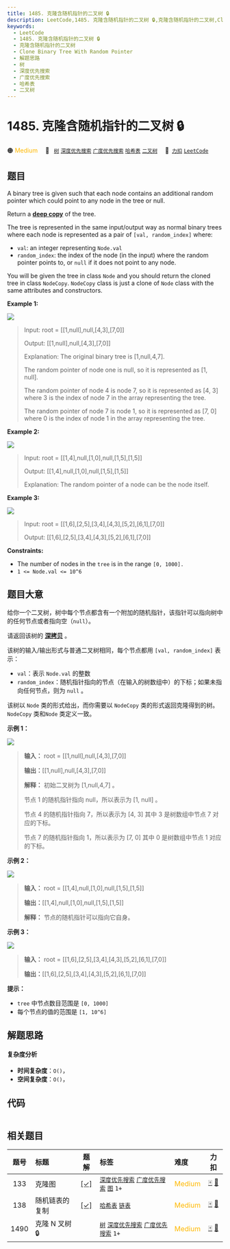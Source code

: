 ```yaml
---
title: 1485. 克隆含随机指针的二叉树 🔒
description: LeetCode,1485. 克隆含随机指针的二叉树 🔒,克隆含随机指针的二叉树,Clone Binary Tree With Random Pointer,解题思路,树,深度优先搜索,广度优先搜索,哈希表,二叉树
keywords:
  - LeetCode
  - 1485. 克隆含随机指针的二叉树 🔒
  - 克隆含随机指针的二叉树
  - Clone Binary Tree With Random Pointer
  - 解题思路
  - 树
  - 深度优先搜索
  - 广度优先搜索
  - 哈希表
  - 二叉树
---
```


# 1485. 克隆含随机指针的二叉树 🔒

🟠 <font color=#ffb800>Medium</font>&emsp; 🔖&ensp; [`树`](/tag/tree.md) [`深度优先搜索`](/tag/depth-first-search.md) [`广度优先搜索`](/tag/breadth-first-search.md) [`哈希表`](/tag/hash-table.md) [`二叉树`](/tag/binary-tree.md)&emsp; 🔗&ensp;[`力扣`](https://leetcode.cn/problems/clone-binary-tree-with-random-pointer) [`LeetCode`](https://leetcode.com/problems/clone-binary-tree-with-random-pointer)

## 题目

A binary tree is given such that each node contains an additional random
pointer which could point to any node in the tree or null.

Return a [**deep
copy**](https://en.wikipedia.org/wiki/Object_copying#Deep_copy) of the tree.

The tree is represented in the same input/output way as normal binary trees
where each node is represented as a pair of `[val, random_index]` where:

  * `val`: an integer representing `Node.val`
  * `random_index`: the index of the node (in the input) where the random pointer points to, or `null` if it does not point to any node.

You will be given the tree in class `Node` and you should return the cloned
tree in class `NodeCopy`. `NodeCopy` class is just a clone of `Node` class
with the same attributes and constructors.



**Example 1:**

![](https://fastly.jsdelivr.net/gh/doocs/leetcode@main/solution/1400-1499/1485.Clone%20Binary%20Tree%20With%20Random%20Pointer/images/clone_1.png)

> Input: root = [[1,null],null,[4,3],[7,0]]
> 
> Output: [[1,null],null,[4,3],[7,0]]
> 
> Explanation: The original binary tree is [1,null,4,7].
> 
> The random pointer of node one is null, so it is represented as [1, null].
> 
> The random pointer of node 4 is node 7, so it is represented as [4, 3] where 3 is the index of node 7 in the array representing the tree.
> 
> The random pointer of node 7 is node 1, so it is represented as [7, 0] where 0 is the index of node 1 in the array representing the tree.

**Example 2:**

![](https://fastly.jsdelivr.net/gh/doocs/leetcode@main/solution/1400-1499/1485.Clone%20Binary%20Tree%20With%20Random%20Pointer/images/clone_2.png)

> Input: root = [[1,4],null,[1,0],null,[1,5],[1,5]]
> 
> Output: [[1,4],null,[1,0],null,[1,5],[1,5]]
> 
> Explanation: The random pointer of a node can be the node itself.

**Example 3:**

![](https://fastly.jsdelivr.net/gh/doocs/leetcode@main/solution/1400-1499/1485.Clone%20Binary%20Tree%20With%20Random%20Pointer/images/clone_3.png)

> Input: root = [[1,6],[2,5],[3,4],[4,3],[5,2],[6,1],[7,0]]
> 
> Output: [[1,6],[2,5],[3,4],[4,3],[5,2],[6,1],[7,0]]

**Constraints:**

  * The number of nodes in the `tree` is in the range `[0, 1000].`
  * `1 <= Node.val <= 10^6`


## 题目大意

给你一个二叉树，树中每个节点都含有一个附加的随机指针，该指针可以指向树中的任何节点或者指向空（`null`）。

请返回该树的
**[深拷贝](https://baike.baidu.com/item/%E6%B7%B1%E6%8B%B7%E8%B4%9D/22785317?fr=aladdin)**
。

该树的输入/输出形式与普通二叉树相同，每个节点都用 `[val, random_index]` 表示：

  * `val`：表示 `Node.val` 的整数
  * `random_index`：随机指针指向的节点（在输入的树数组中）的下标；如果未指向任何节点，则为 `null` 。

该树以 `Node` 类的形式给出，而你需要以 `NodeCopy` 类的形式返回克隆得到的树。`NodeCopy` 类和`Node` 类定义一致。



**示例 1：**

![](https://fastly.jsdelivr.net/gh/doocs/leetcode@main/solution/1400-1499/1485.Clone%20Binary%20Tree%20With%20Random%20Pointer/images/clone_1.png)

> 
> 
> 
> 
> 
> **输入：** root = [[1,null],null,[4,3],[7,0]]
> 
> **输出：**[[1,null],null,[4,3],[7,0]]
> 
> **解释：** 初始二叉树为 [1,null,4,7] 。
> 
> 节点 1 的随机指针指向 null，所以表示为 [1, null] 。
> 
> 节点 4 的随机指针指向 7，所以表示为 [4, 3] 其中 3 是树数组中节点 7 对应的下标。
> 
> 节点 7 的随机指针指向 1，所以表示为 [7, 0] 其中 0 是树数组中节点 1 对应的下标。
> 
> 

**示例 2：**

![](https://fastly.jsdelivr.net/gh/doocs/leetcode@main/solution/1400-1499/1485.Clone%20Binary%20Tree%20With%20Random%20Pointer/images/clone_2.png)

> 
> 
> 
> 
> 
> **输入：** root = [[1,4],null,[1,0],null,[1,5],[1,5]]
> 
> **输出：**[[1,4],null,[1,0],null,[1,5],[1,5]]
> 
> **解释：** 节点的随机指针可以指向它自身。
> 
> 

**示例 3：**

![](https://fastly.jsdelivr.net/gh/doocs/leetcode@main/solution/1400-1499/1485.Clone%20Binary%20Tree%20With%20Random%20Pointer/images/e2.png)

> 
> 
> 
> 
> 
> **输入：** root = [[1,6],[2,5],[3,4],[4,3],[5,2],[6,1],[7,0]]
> 
> **输出：**[[1,6],[2,5],[3,4],[4,3],[5,2],[6,1],[7,0]]
> 
> 



**提示：**

  * `tree` 中节点数目范围是 `[0, 1000]`
  * 每个节点的值的范围是 `[1, 10^6]`


## 解题思路

#### 复杂度分析

- **时间复杂度**：`O()`，
- **空间复杂度**：`O()`，

## 代码

```javascript

```

## 相关题目

<!-- prettier-ignore -->
| 题号 | 标题 | 题解 | 标签 | 难度 | 力扣 |
| :------: | :------ | :------: | :------ | :------ | :------: |
| 133 | 克隆图 | [[✓]](/problem/0133.md) |  [`深度优先搜索`](/tag/depth-first-search.md) [`广度优先搜索`](/tag/breadth-first-search.md) [`图`](/tag/graph.md) `1+` | <font color=#ffb800>Medium</font> | [🀄️](https://leetcode.cn/problems/clone-graph) [🔗](https://leetcode.com/problems/clone-graph) |
| 138 | 随机链表的复制 | [[✓]](/problem/0138.md) |  [`哈希表`](/tag/hash-table.md) [`链表`](/tag/linked-list.md) | <font color=#ffb800>Medium</font> | [🀄️](https://leetcode.cn/problems/copy-list-with-random-pointer) [🔗](https://leetcode.com/problems/copy-list-with-random-pointer) |
| 1490 | 克隆 N 叉树 🔒 |  |  [`树`](/tag/tree.md) [`深度优先搜索`](/tag/depth-first-search.md) [`广度优先搜索`](/tag/breadth-first-search.md) `1+` | <font color=#ffb800>Medium</font> | [🀄️](https://leetcode.cn/problems/clone-n-ary-tree) [🔗](https://leetcode.com/problems/clone-n-ary-tree) |